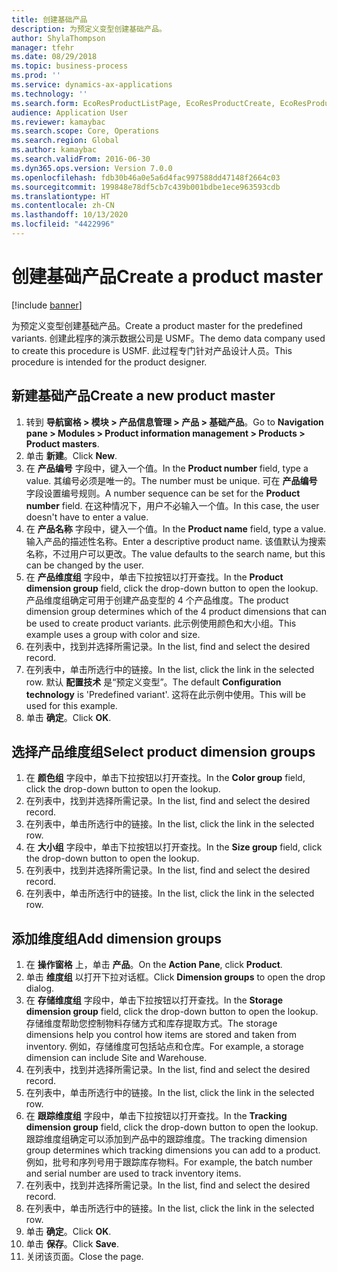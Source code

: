 ```yaml
---
title: 创建基础产品
description: 为预定义变型创建基础产品。
author: ShylaThompson
manager: tfehr
ms.date: 08/29/2018
ms.topic: business-process
ms.prod: ''
ms.service: dynamics-ax-applications
ms.technology: ''
ms.search.form: EcoResProductListPage, EcoResProductCreate, EcoResProductDetails, EcoResProductInventoryDimensionGroups
audience: Application User
ms.reviewer: kamaybac
ms.search.scope: Core, Operations
ms.search.region: Global
ms.author: kamaybac
ms.search.validFrom: 2016-06-30
ms.dyn365.ops.version: Version 7.0.0
ms.openlocfilehash: fdb30b46a0e5a6d4fac997588dd47148f2664c03
ms.sourcegitcommit: 199848e78df5cb7c439b001bdbe1ece963593cdb
ms.translationtype: HT
ms.contentlocale: zh-CN
ms.lasthandoff: 10/13/2020
ms.locfileid: "4422996"
---
```

# <a name="create-a-product-master"></a><span data-ttu-id="a522b-103">创建基础产品</span><span class="sxs-lookup"><span data-stu-id="a522b-103">Create a product master</span></span>

[!include [banner](../../includes/banner.md)]

<span data-ttu-id="a522b-104">为预定义变型创建基础产品。</span><span class="sxs-lookup"><span data-stu-id="a522b-104">Create a product master for the predefined variants.</span></span> <span data-ttu-id="a522b-105">创建此程序的演示数据公司是 USMF。</span><span class="sxs-lookup"><span data-stu-id="a522b-105">The demo data company used to create this procedure is USMF.</span></span> <span data-ttu-id="a522b-106">此过程专门针对产品设计人员。</span><span class="sxs-lookup"><span data-stu-id="a522b-106">This procedure is intended for the product designer.</span></span>


## <a name="create-a-new-product-master"></a><span data-ttu-id="a522b-107">新建基础产品</span><span class="sxs-lookup"><span data-stu-id="a522b-107">Create a new product master</span></span>
1. <span data-ttu-id="a522b-108">转到 **导航窗格 > 模块 > 产品信息管理 > 产品 > 基础产品**。</span><span class="sxs-lookup"><span data-stu-id="a522b-108">Go to **Navigation pane > Modules > Product information management > Products > Product masters**.</span></span>
2. <span data-ttu-id="a522b-109">单击 **新建**。</span><span class="sxs-lookup"><span data-stu-id="a522b-109">Click **New**.</span></span>
3. <span data-ttu-id="a522b-110">在 **产品编号** 字段中，键入一个值。</span><span class="sxs-lookup"><span data-stu-id="a522b-110">In the **Product number** field, type a value.</span></span> <span data-ttu-id="a522b-111">其编号必须是唯一的。</span><span class="sxs-lookup"><span data-stu-id="a522b-111">The number must be unique.</span></span> <span data-ttu-id="a522b-112">可在 **产品编号** 字段设置编号规则。</span><span class="sxs-lookup"><span data-stu-id="a522b-112">A number sequence can be set for the **Product number** field.</span></span> <span data-ttu-id="a522b-113">在这种情况下，用户不必输入一个值。</span><span class="sxs-lookup"><span data-stu-id="a522b-113">In this case, the user doesn't have to enter a value.</span></span>
4. <span data-ttu-id="a522b-114">在 **产品名称** 字段中，键入一个值。</span><span class="sxs-lookup"><span data-stu-id="a522b-114">In the **Product name** field, type a value.</span></span> <span data-ttu-id="a522b-115">输入产品的描述性名称。</span><span class="sxs-lookup"><span data-stu-id="a522b-115">Enter a descriptive product name.</span></span> <span data-ttu-id="a522b-116">该值默认为搜索名称，不过用户可以更改。</span><span class="sxs-lookup"><span data-stu-id="a522b-116">The value defaults to the search name, but this can be changed by the user.</span></span>
5. <span data-ttu-id="a522b-117">在 **产品维度组** 字段中，单击下拉按钮以打开查找。</span><span class="sxs-lookup"><span data-stu-id="a522b-117">In the **Product dimension group** field, click the drop-down button to open the lookup.</span></span> <span data-ttu-id="a522b-118">产品维度组确定可用于创建产品变型的 4 个产品维度。</span><span class="sxs-lookup"><span data-stu-id="a522b-118">The product dimension group determines which of the 4 product dimensions that can be used to create product variants.</span></span> <span data-ttu-id="a522b-119">此示例使用颜色和大小组。</span><span class="sxs-lookup"><span data-stu-id="a522b-119">This example uses a group with color and size.</span></span>
6. <span data-ttu-id="a522b-120">在列表中，找到并选择所需记录。</span><span class="sxs-lookup"><span data-stu-id="a522b-120">In the list, find and select the desired record.</span></span>
7. <span data-ttu-id="a522b-121">在列表中，单击所选行中的链接。</span><span class="sxs-lookup"><span data-stu-id="a522b-121">In the list, click the link in the selected row.</span></span> <span data-ttu-id="a522b-122">默认 **配置技术** 是“预定义变型”。</span><span class="sxs-lookup"><span data-stu-id="a522b-122">The default **Configuration technology** is 'Predefined variant'.</span></span> <span data-ttu-id="a522b-123">这将在此示例中使用。</span><span class="sxs-lookup"><span data-stu-id="a522b-123">This will be used for this example.</span></span>
8. <span data-ttu-id="a522b-124">单击 **确定**。</span><span class="sxs-lookup"><span data-stu-id="a522b-124">Click **OK**.</span></span>

## <a name="select-product-dimension-groups"></a><span data-ttu-id="a522b-125">选择产品维度组</span><span class="sxs-lookup"><span data-stu-id="a522b-125">Select product dimension groups</span></span>
1. <span data-ttu-id="a522b-126">在 **颜色组** 字段中，单击下拉按钮以打开查找。</span><span class="sxs-lookup"><span data-stu-id="a522b-126">In the **Color group** field, click the drop-down button to open the lookup.</span></span>
2. <span data-ttu-id="a522b-127">在列表中，找到并选择所需记录。</span><span class="sxs-lookup"><span data-stu-id="a522b-127">In the list, find and select the desired record.</span></span>
3. <span data-ttu-id="a522b-128">在列表中，单击所选行中的链接。</span><span class="sxs-lookup"><span data-stu-id="a522b-128">In the list, click the link in the selected row.</span></span>
4. <span data-ttu-id="a522b-129">在 **大小组** 字段中，单击下拉按钮以打开查找。</span><span class="sxs-lookup"><span data-stu-id="a522b-129">In the **Size group** field, click the drop-down button to open the lookup.</span></span>
5. <span data-ttu-id="a522b-130">在列表中，找到并选择所需记录。</span><span class="sxs-lookup"><span data-stu-id="a522b-130">In the list, find and select the desired record.</span></span>
6. <span data-ttu-id="a522b-131">在列表中，单击所选行中的链接。</span><span class="sxs-lookup"><span data-stu-id="a522b-131">In the list, click the link in the selected row.</span></span>

## <a name="add-dimension-groups"></a><span data-ttu-id="a522b-132">添加维度组</span><span class="sxs-lookup"><span data-stu-id="a522b-132">Add dimension groups</span></span>
1. <span data-ttu-id="a522b-133">在 **操作窗格** 上，单击 **产品**。</span><span class="sxs-lookup"><span data-stu-id="a522b-133">On the **Action Pane**, click **Product**.</span></span>
2. <span data-ttu-id="a522b-134">单击 **维度组** 以打开下拉对话框。</span><span class="sxs-lookup"><span data-stu-id="a522b-134">Click **Dimension groups** to open the drop dialog.</span></span>
3. <span data-ttu-id="a522b-135">在 **存储维度组** 字段中，单击下拉按钮以打开查找。</span><span class="sxs-lookup"><span data-stu-id="a522b-135">In the **Storage dimension group** field, click the drop-down button to open the lookup.</span></span> <span data-ttu-id="a522b-136">存储维度帮助您控制物料存储方式和库存提取方式。</span><span class="sxs-lookup"><span data-stu-id="a522b-136">The storage dimensions help you control how items are stored and taken from inventory.</span></span> <span data-ttu-id="a522b-137">例如，存储维度可包括站点和仓库。</span><span class="sxs-lookup"><span data-stu-id="a522b-137">For example, a storage dimension can include Site and Warehouse.</span></span>
4. <span data-ttu-id="a522b-138">在列表中，找到并选择所需记录。</span><span class="sxs-lookup"><span data-stu-id="a522b-138">In the list, find and select the desired record.</span></span>
5. <span data-ttu-id="a522b-139">在列表中，单击所选行中的链接。</span><span class="sxs-lookup"><span data-stu-id="a522b-139">In the list, click the link in the selected row.</span></span>
6. <span data-ttu-id="a522b-140">在 **跟踪维度组** 字段中，单击下拉按钮以打开查找。</span><span class="sxs-lookup"><span data-stu-id="a522b-140">In the **Tracking dimension group** field, click the drop-down button to open the lookup.</span></span> <span data-ttu-id="a522b-141">跟踪维度组确定可以添加到产品中的跟踪维度。</span><span class="sxs-lookup"><span data-stu-id="a522b-141">The tracking dimension group determines which tracking dimensions you can add to a product.</span></span> <span data-ttu-id="a522b-142">例如，批号和序列号用于跟踪库存物料。</span><span class="sxs-lookup"><span data-stu-id="a522b-142">For example, the batch number and serial number are used to track inventory items.</span></span>
7. <span data-ttu-id="a522b-143">在列表中，找到并选择所需记录。</span><span class="sxs-lookup"><span data-stu-id="a522b-143">In the list, find and select the desired record.</span></span>
8. <span data-ttu-id="a522b-144">在列表中，单击所选行中的链接。</span><span class="sxs-lookup"><span data-stu-id="a522b-144">In the list, click the link in the selected row.</span></span>
9. <span data-ttu-id="a522b-145">单击 **确定**。</span><span class="sxs-lookup"><span data-stu-id="a522b-145">Click **OK**.</span></span>
10. <span data-ttu-id="a522b-146">单击 **保存**。</span><span class="sxs-lookup"><span data-stu-id="a522b-146">Click **Save**.</span></span>
11. <span data-ttu-id="a522b-147">关闭该页面。</span><span class="sxs-lookup"><span data-stu-id="a522b-147">Close the page.</span></span>

